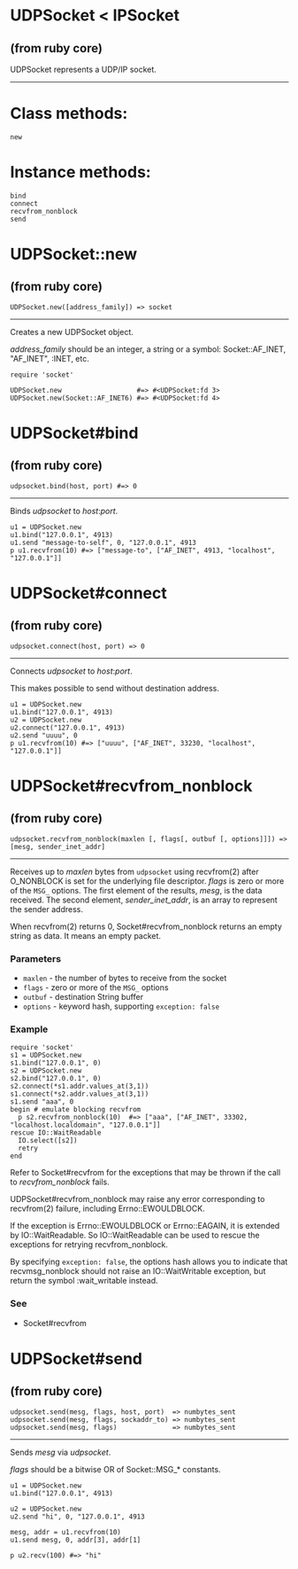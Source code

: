 # UDPSocket < IPSocket

(from ruby core)
---

UDPSocket represents a UDP/IP socket.

---
# Class methods:

    new

# Instance methods:

    bind
    connect
    recvfrom_nonblock
    send

# UDPSocket::new

(from ruby core)
---
    UDPSocket.new([address_family]) => socket

---

Creates a new UDPSocket object.

*address_family* should be an integer, a string or a symbol: Socket::AF_INET,
"AF_INET", :INET, etc.

    require 'socket'

    UDPSocket.new                   #=> #<UDPSocket:fd 3>
    UDPSocket.new(Socket::AF_INET6) #=> #<UDPSocket:fd 4>


# UDPSocket#bind

(from ruby core)
---
    udpsocket.bind(host, port) #=> 0

---

Binds *udpsocket* to *host*:*port*.

    u1 = UDPSocket.new
    u1.bind("127.0.0.1", 4913)
    u1.send "message-to-self", 0, "127.0.0.1", 4913
    p u1.recvfrom(10) #=> ["message-to", ["AF_INET", 4913, "localhost", "127.0.0.1"]]


# UDPSocket#connect

(from ruby core)
---
    udpsocket.connect(host, port) => 0

---

Connects *udpsocket* to *host*:*port*.

This makes possible to send without destination address.

    u1 = UDPSocket.new
    u1.bind("127.0.0.1", 4913)
    u2 = UDPSocket.new
    u2.connect("127.0.0.1", 4913)
    u2.send "uuuu", 0
    p u1.recvfrom(10) #=> ["uuuu", ["AF_INET", 33230, "localhost", "127.0.0.1"]]


# UDPSocket#recvfrom_nonblock

(from ruby core)
---
    udpsocket.recvfrom_nonblock(maxlen [, flags[, outbuf [, options]]]) => [mesg, sender_inet_addr]

---

Receives up to *maxlen* bytes from `udpsocket` using recvfrom(2) after
O_NONBLOCK is set for the underlying file descriptor. *flags* is zero or more
of the `MSG_` options. The first element of the results, *mesg*, is the data
received. The second element, *sender_inet_addr*, is an array to represent the
sender address.

When recvfrom(2) returns 0, Socket#recvfrom_nonblock returns an empty string
as data. It means an empty packet.

### Parameters
*   `maxlen` - the number of bytes to receive from the socket
*   `flags` - zero or more of the `MSG_` options
*   `outbuf` - destination String buffer
*   `options` - keyword hash, supporting `exception: false`


### Example
    require 'socket'
    s1 = UDPSocket.new
    s1.bind("127.0.0.1", 0)
    s2 = UDPSocket.new
    s2.bind("127.0.0.1", 0)
    s2.connect(*s1.addr.values_at(3,1))
    s1.connect(*s2.addr.values_at(3,1))
    s1.send "aaa", 0
    begin # emulate blocking recvfrom
      p s2.recvfrom_nonblock(10)  #=> ["aaa", ["AF_INET", 33302, "localhost.localdomain", "127.0.0.1"]]
    rescue IO::WaitReadable
      IO.select([s2])
      retry
    end

Refer to Socket#recvfrom for the exceptions that may be thrown if the call to
*recvfrom_nonblock* fails.

UDPSocket#recvfrom_nonblock may raise any error corresponding to recvfrom(2)
failure, including Errno::EWOULDBLOCK.

If the exception is Errno::EWOULDBLOCK or Errno::EAGAIN, it is extended by
IO::WaitReadable. So IO::WaitReadable can be used to rescue the exceptions for
retrying recvfrom_nonblock.

By specifying `exception: false`, the options hash allows you to indicate that
recvmsg_nonblock should not raise an IO::WaitWritable exception, but return
the symbol :wait_writable instead.

### See
*   Socket#recvfrom



# UDPSocket#send

(from ruby core)
---
    udpsocket.send(mesg, flags, host, port)  => numbytes_sent
    udpsocket.send(mesg, flags, sockaddr_to) => numbytes_sent
    udpsocket.send(mesg, flags)              => numbytes_sent

---

Sends *mesg* via *udpsocket*.

*flags* should be a bitwise OR of Socket::MSG_* constants.

    u1 = UDPSocket.new
    u1.bind("127.0.0.1", 4913)

    u2 = UDPSocket.new
    u2.send "hi", 0, "127.0.0.1", 4913

    mesg, addr = u1.recvfrom(10)
    u1.send mesg, 0, addr[3], addr[1]

    p u2.recv(100) #=> "hi"


